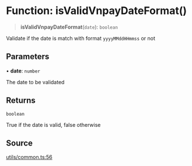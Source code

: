 # Function: isValidVnpayDateFormat()

> **isValidVnpayDateFormat**(`date`): `boolean`

Validate if the date is match with format `yyyyMMddHHmmss` or not

## Parameters

• **date**: `number`

The date to be validated

## Returns

`boolean`

True if the date is valid, false otherwise

## Source

[utils/common.ts:56](https://github.com/lehuygiang28/vnpay/blob/e5d2c2c4802c32c8fbad34e0595b2cfeb2281905/src/utils/common.ts#L56)
